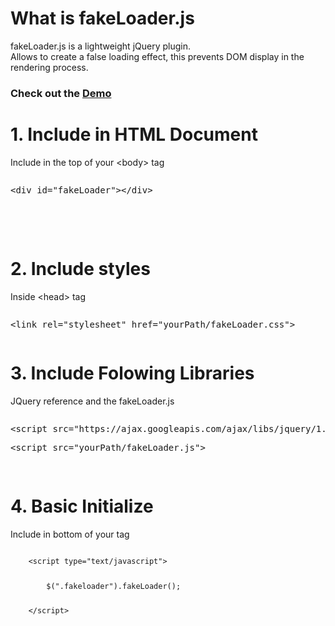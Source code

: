 <h1>What is fakeLoader.js</h1>
<p>
    fakeLoader.js is a lightweight jQuery plugin. <br>Allows to create a false loading effect, this prevents DOM display in the rendering process.
</p>
<h3>Check out the <a href="http://joaopereirawd.github.io/fakeLoader.js/demo/demo1.html" target="_blank">Demo</a></h3>
<h1>1. Include in HTML Document</h1>
<p style="margin:0px;">Include in the top of your &lt;body&gt; tag </p>
<pre><p>&lt;div id="fakeLoader"&gt;&lt;/div&gt;</p></pre>
</br></br>
<h1>2. Include styles</h1>
<p>Inside &lt;head&gt; tag </p>
<pre><p>&lt;link rel="stylesheet" href="yourPath/fakeLoader.css"&gt;</p></pre>
<h1>3. Include Folowing Libraries</h1>
<p>JQuery reference and the fakeLoader.js</p>
<pre>
<p>&lt;script src="https://ajax.googleapis.com/ajax/libs/jquery/1.9.1/jquery.min.js"&gt;</p><p>&lt;script src="yourPath/fakeLoader.js"&gt;</p>
</pre>
<h1>4. Basic Initialize</h1>
<p>Include in bottom of your <body> tag</p>
<pre>
<code>
    &lt;script type="text/javascript"&gt;</p>
        $(".fakeloader").fakeLoader();</p>
    &lt;/script&gt;
</code>
</pre>

